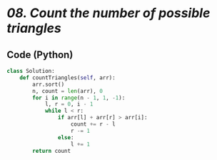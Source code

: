 # *08. Count the number of possible triangles*

## Code (Python)

```python
class Solution:
    def countTriangles(self, arr):
        arr.sort()
        n, count = len(arr), 0
        for i in range(n - 1, 1, -1):
            l, r = 0, i - 1
            while l < r:
                if arr[l] + arr[r] > arr[i]:
                    count += r - l
                    r -= 1
                else:
                    l += 1
        return count
```
